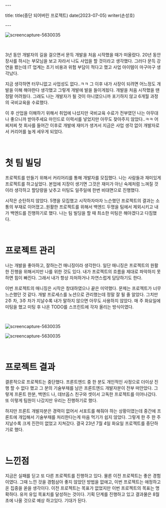 \---

title: title(중단 되어버린 프로젝트) date(2023-07-05) writer(손성호)

\---

![screencapture-5630035](https://seongho-son.github.io/blog/images/KakaoTalk_Photo_2023-02-20-16-09-35.jpeg)

<br/>

3년 동안 개발자의 길을 걸으면서 문득 개발을 처음 시작했을 때가 떠올랐다. 20년 동안 장사를 하시는 부모님을 보고 자라서 나도 사업을 할 것이라고 생각했다. 그러다 문득 강연을 봤는데 IT 업계는 초기 비용과 위험 부담이 적다고 했고 사업 아이템이 마구마구 생각났다.

지금 생각하면 터무니없고 사업성도 없다..ㅋㅋ 그 이후 내가 사장이 되려면 어느정도 개발을 이해 해야한다 생각했고 그렇게 개발에 발을 들이게됬다. 개발을 처음 시작했을 땐 정말 어려웠다. 그래도 나는 개발자가 될 것이 아니였으니까 포기하지 않고 6개월 과정의 국비교육을 수료했다.

이 후 산업을 이해하기 위해서 취업에 나섰지만 국비교육 수료가 전부였던 나는 아무대나 좋으니까 받아주세요 마인드로 이력서를 넣었지만 아무도 찾아주지 않았다..ㅋㅋ 어찌저찌 첫 회사를 들어간 이후로 개발에 재미가 생겨서 지금은 사업 생각 없이 개발자로서 커리어를 높게 세우게 되었다.

<br/>

# 첫 팀 빌딩

프로젝트를 만들기 위해서 커리어리를 통해 개발자를 모집했다. 나는 사람들과 재미있게 프로젝트를 하고싶었다. 본업에 지장이 생기면 그것은 재미가 아닌 숙제처럼 느껴질 것이라 생각하고 할당량을 낮추고 미팅도 일주일에 한번 비대면으로 진행했다.

시작은 순탄하지 않았다. 5명을 모집했고 시작하자마자 느슨했던 프로젝트의 결과는 소통의 부재로 이어졌고..원활한 프로젝트를 위해서 백엔드 두명을 팀에서 제외시키고 내가 백엔드를 진행하기로 했다. 나는 팀 빌딩을 할 때 최소한 미팅은 해야겠다고 다짐했다.

<br/>

# 프로젝트 관리

나는 개발을 좋아하고, 잘하는건 매니징이라 생각한다. 일단 매니징은 프로젝트의 원활한 진행을 위해서지만 나를 위한 것도 있다. 내가 프로젝트의 흐름을 제대로 파악하지 못하면 힘이 빠진다. 그래서 내가 항상 자처하거나 자연스럽게 담당하기도 한다.

이번 프로젝트의 매니징은 시작은 창대하였으나 끝은 미약했다. 문제는 프로젝트가 너무 느슨했던 것 같다. 개발 프로세스를 노션으로 관리했는데 정말 잘 될 줄 알았다. 그치만 2주 차, 3주 차가 지날수록 내가 말하지 않으면 아무도 사용하지 않았다. 매 주 화요일에 미팅을 했고 미팅 후 나온 TODO를 스프린트에 각자 올리는 방식이였다.

<br/>

![screencapture-5630035](https://seongho-son.github.io/blog/images/item-21.png)

![screencapture-5630035](https://seongho-son.github.io/blog/images/item-22.png)

<br/>

# 프로젝트 결과

결론적으로 프로젝트는 중단했다. 프론트엔드 중 한 분도 개인적인 사정으로 더이상 진행 할 수 없다 했고 그 분의 기술부채를 남은 프론트엔드 개발자분이 전부 떠안았다. 그렇게 프론트 한분, 백엔드 나, 데브옵스 친구와 셋이서 고독한 프로젝트를 이어나갔다. 또 이렇게 팀원이 나갔지만 우리는 진행하기로 했다.

하지만 프론트 개발자분은 경력이 없어서 서포트를 해줘야 하는 상황이였는데 중간에 프론트에 개입해서 기술부채를 처리한다는게 마음 먹기가 쉽지 않았다. 그렇게 한 주 한 주 지날수록 크게 진전이 없었고 지쳐갔다. 결국 23년 7월 4일 화요일 프로젝트를 중단하기로 했다.

<br/>

# 느낀점

지금은 실패를 딛고 또 다른 프로젝트를 진행하고 있다. 물론 이전 프로젝트는 좋은 경험이였다. 그때 느낀 것을 경험삼아 좋지 않았던 방법을 없애고, 이번 프로젝트는 애정하고 온 집중을 쏟을 생각이다. 이전 프로젝트는 목표가 없었지만 이번 프로젝트의 목표는 명확하다. 유저 유입 목표치를 달성하는 것이다. 기획 단계를 진행하고 있고 결과물은 8월 초에 나올 것으로 예상 하고있다. 기대가 된다.
